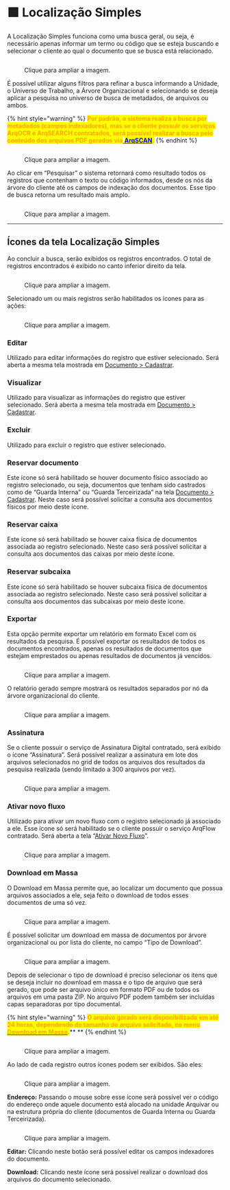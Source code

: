 # 🟩 Localização Simples

A Localização Simples funciona como uma busca geral, ou seja, é necessário apenas informar um termo ou código que se esteja buscando e selecionar o cliente ao qual o documento que se busca está relacionado. &#x20;

<figure><img src="../.gitbook/assets/image (1) (1) (1) (1) (1) (1) (1) (1) (1) (1) (1) (1) (1) (1) (1) (1).png" alt=""><figcaption><p>Clique para ampliar a imagem.</p></figcaption></figure>

É possível utilizar alguns filtros para refinar a busca informando a Unidade, o Universo de Trabalho, a Árvore Organizacional e selecionando se deseja aplicar a pesquisa no universo de busca de metadados, de arquivos ou ambos.   &#x20;

{% hint style="warning" %}
<mark style="color:orange;">**Por padrão, o sistema realiza a busca por metadados (campos indexadores), mas se o cliente possuir os serviços ArqOCR e ArqSEARCH contratados, será possível realizar a busca pelo conteúdo dos arquivos PDF gerados via**</mark>[ <mark style="color:blue;">**ArqSCAN**</mark>](explorar/modulo-arqscan.md)<mark style="color:orange;">**.**</mark>
{% endhint %}

<figure><img src="../.gitbook/assets/image (1) (1) (1) (1) (1) (1) (1) (1) (1) (1) (1) (1) (1) (1) (1) (1) (1).png" alt=""><figcaption><p>Clique para ampliar a imagem.</p></figcaption></figure>

Ao clicar em “Pesquisar” o sistema retornará como resultado todos os registros que contenham o texto ou código informados, desde os nós da árvore do cliente até os campos de indexação dos documentos. Esse tipo de busca retorna um resultado mais amplo. &#x20;

<figure><img src="../.gitbook/assets/image (2) (1) (1) (1) (1) (1) (1) (1) (1).png" alt=""><figcaption><p>Clique para ampliar a imagem.</p></figcaption></figure>

***

## Ícones da tela Localização Simples&#x20;

Ao concluir a busca, serão exibidos os registros encontrados. O total de registros encontrados é exibido no canto inferior direito da tela. &#x20;

<figure><img src="../.gitbook/assets/image (3) (1) (1) (1) (1).png" alt=""><figcaption><p>Clique para ampliar a imagem.</p></figcaption></figure>

Selecionado um ou mais registros serão habilitados os ícones para as ações:&#x20;

<figure><img src="../.gitbook/assets/image (4) (1) (1) (1) (1).png" alt=""><figcaption><p>Clique para ampliar a imagem.</p></figcaption></figure>

### Editar&#x20;

Utilizado para editar informações do registro que estiver selecionado. Será aberta a mesma tela mostrada em [Documento > Cadastrar](cadastrar.md).&#x20;

### Visualizar&#x20;

Utilizado para visualizar as informações do registro que estiver selecionado. Será aberta a mesma tela mostrada em [Documento > Cadastrar](cadastrar.md).&#x20;

### Excluir&#x20;

Utilizado para excluir o registro que estiver selecionado.&#x20;

### Reservar documento&#x20;

Este ícone só será habilitado se houver documento físico associado ao registro selecionado, ou seja, documentos que tenham sido castrados como de “Guarda Interna” ou “Guarda Terceirizada” na tela [Documento > Cadastrar](cadastrar.md). Neste caso será possível solicitar a consulta aos documentos físicos por meio deste ícone.&#x20;

### Reservar caixa&#x20;

Este ícone só será habilitado se houver caixa física de documentos associada ao registro selecionado. Neste caso será possível solicitar a consulta aos documentos das caixas por meio deste ícone.&#x20;

### Reservar subcaixa&#x20;

Este ícone só será habilitado se houver subcaixa física de documentos associada ao registro selecionado. Neste caso será possível solicitar a consulta aos documentos das subcaixas por meio deste ícone.&#x20;

### Exportar&#x20;

Esta opção permite exportar um relatório em formato Excel com os resultados da pesquisa. É possível exportar os resultados de todos os documentos encontrados, apenas os resultados de documentos que estejam emprestados ou apenas resultados de documentos já vencidos.&#x20;

<figure><img src="../.gitbook/assets/image (5) (1) (1) (1).png" alt=""><figcaption><p>Clique para ampliar a imagem.</p></figcaption></figure>

O relatório gerado sempre mostrará os resultados separados por nó da árvore organizacional do cliente.&#x20;

<figure><img src="../.gitbook/assets/image (6) (1) (1).png" alt=""><figcaption><p>Clique para ampliar a imagem.</p></figcaption></figure>

### Assinatura&#x20;

Se o cliente possuir o serviço de Assinatura Digital contratado, será exibido o ícone “Assinatura”. Será possível realizar a assinatura em lote dos arquivos selecionados no grid de todos os arquivos dos resultados da pesquisa realizada (sendo limitado a 300 arquivos por vez).&#x20;

<figure><img src="../.gitbook/assets/image (7) (1).png" alt=""><figcaption><p>Clique para ampliar a imagem.</p></figcaption></figure>

### Ativar novo fluxo&#x20;

Utilizado para ativar um novo fluxo com o registro selecionado já associado a ele. Esse ícone só será habilitado se o cliente possuir o serviço ArqFlow contratado. Será aberta a tela “[Ativar Novo Fluxo](localizacao-simples.md#ativar-novo-fluxo)”.&#x20;

<figure><img src="../.gitbook/assets/image (8).png" alt=""><figcaption><p>Clique para ampliar a imagem.</p></figcaption></figure>

### Download em Massa&#x20;

O Download em Massa permite que, ao localizar um documento que possua arquivos associados a ele, seja feito o download de todos esses documentos de uma só vez. &#x20;

<figure><img src="../.gitbook/assets/image (9).png" alt=""><figcaption><p>Clique para ampliar a imagem.</p></figcaption></figure>

É possível solicitar um download em massa de documentos por árvore organizacional ou por lista do cliente, no campo “Tipo de Download”.&#x20;

<figure><img src="../.gitbook/assets/image (10).png" alt=""><figcaption><p>Clique para ampliar a imagem.</p></figcaption></figure>

Depois de selecionar o tipo de download é preciso selecionar os itens que se deseja incluir no download em massa e o tipo de arquivo que será gerado, que pode ser arquivo único em formato PDF ou de todos os arquivos em uma pasta ZIP. No arquivo PDF podem também ser incluídas capas separadoras por tipo documental.  &#x20;

{% hint style="warning" %}
<mark style="color:orange;">**O arquivo gerado será disponibilizado em até 24 horas, dependendo do tamanho do arquivo solicitado, no menu**</mark> [<mark style="color:orange;">**Download em Massa**</mark>](download-em-massa.md)<mark style="color:orange;">**.**</mark>**  **&#x20;
{% endhint %}

<figure><img src="../.gitbook/assets/image (11).png" alt=""><figcaption><p>Clique para ampliar a imagem.</p></figcaption></figure>

Ao lado de cada registro outros ícones podem ser exibidos. São eles:&#x20;

<figure><img src="../.gitbook/assets/image (12).png" alt=""><figcaption><p>Clique para ampliar a imagem.</p></figcaption></figure>

**Endereço:** Passando o mouse sobre esse ícone será possível ver o código do endereço onde aquele documento está alocado na unidade Arquivar ou na estrutura própria do cliente (documentos de Guarda Interna ou Guarda Terceirizada).&#x20;

<figure><img src="../.gitbook/assets/image (13).png" alt=""><figcaption><p>Clique para ampliar a imagem.</p></figcaption></figure>

**Editar:** Clicando neste botão será possível editar os campos indexadores do documento.&#x20;

**Download:** Clicando neste ícone será possível realizar o download dos arquivos do documento selecionado.&#x20;
